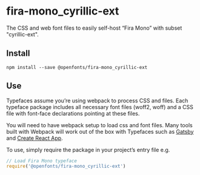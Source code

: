 
# fira-mono_cyrillic-ext

The CSS and web font files to easily self-host “Fira Mono” with subset "cyrillic-ext".

## Install

`npm install --save @openfonts/fira-mono_cyrillic-ext`

## Use

Typefaces assume you’re using webpack to process CSS and files. Each typeface
package includes all necessary font files (woff2, woff) and a CSS file with
font-face declarations pointing at these files.

You will need to have webpack setup to load css and font files. Many tools built
with Webpack will work out of the box with Typefaces such as [Gatsby](https://github.com/gatsbyjs/gatsby)
and [Create React App](https://github.com/facebookincubator/create-react-app).

To use, simply require the package in your project’s entry file e.g.

```javascript
// Load Fira Mono typeface
require('@openfonts/fira-mono_cyrillic-ext')
```
